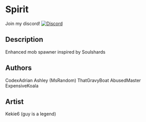 # Spirit
Join my discord! [![Discord](https://img.shields.io/discord/857985930078060554)](https://discord.gg/CWrUhpvNwH)
## Description

Enhanced mob spawner inspired by Soulshards

## Authors

CodexAdrian
Ashley (MsRandom)
ThatGravyBoat
AbusedMaster
ExpensiveKoala

## Artist

Kekie6 (guy is a legend)
